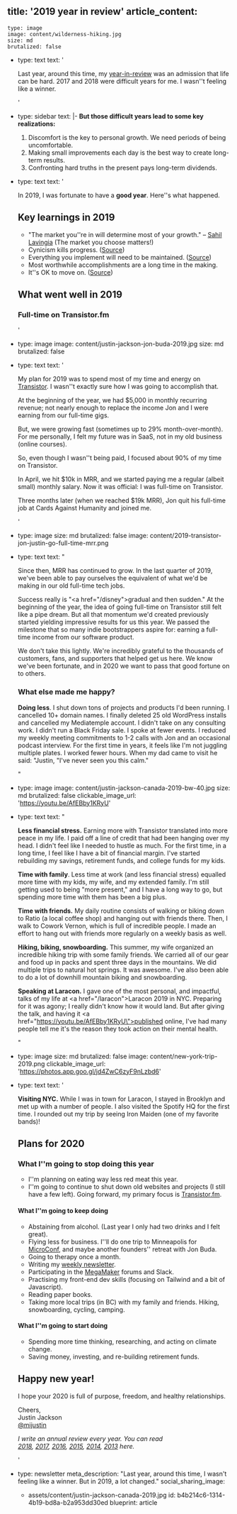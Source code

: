 title: '2019 year in review'
article_content:
  -
    type: image
    image: content/wilderness-hiking.jpg
    size: md
    brutalized: false
  -
    type: text
    text: '<p>Last year, around this time, my <a href="/2018-review">year-in-review</a> was an admission that life can be hard. 2017 and 2018 were difficult years for me. I wasn''t feeling like a winner.</p>'
  -
    type: sidebar
    text: |-
      **But those difficult years lead to some key realizations:**

      1. Discomfort is the key to personal growth. We need periods of being uncomfortable.
      2. Making small improvements each day is the best way to create long-term results.
      3. Confronting hard truths in the present pays long-term dividends.
  -
    type: text
    text: '<p>In 2019, I was fortunate to have a <b>good year</b>. Here''s what happened.<br></p><h2>Key learnings in 2019</h2><ul><li>"The market you''re in will determine most of your growth." – <a href="https://twitter.com/shl/status/1207333860268077058">Sahil Lavingia</a> (The market you choose matters!)</li><li>Cynicism kills progress. (<a href="/cynical">Source</a>)</li><li>Everything you implement will need to be maintained. (<a href="https://twitter.com/mijustin/status/1207691055404965888">Source</a>)</li><li>Most worthwhile accomplishments are a long time in the making. </li><li>It''s OK to move on. (<a href="https://justinjackson.ca/moving-on">Source</a>)</li></ul><h2>What went well in 2019</h2><h3>Full-time on Transistor.fm</h3>'
  -
    type: image
    image: content/justin-jackson-jon-buda-2019.jpg
    size: md
    brutalized: false
  -
    type: text
    text: '<p>My plan for 2019 was to spend most of my time and energy on <a href="https://transistor.fm/?via=justin">Transistor</a>. I wasn''t exactly sure how I was going to accomplish that.</p><p>At the beginning of the year, we had $5,000 in monthly recurring revenue; not nearly enough to replace the income Jon and I were earning from our full-time gigs.</p><p>But, we were growing fast (sometimes up to 29% month-over-month). For me personally, I felt my future was in SaaS, not in my old business (online courses).</p><p>So, even though I wasn''t being paid, I focused about 90% of my time on Transistor.</p><p>In April, we hit $10k in MRR, and we started paying me a regular (albeit small) monthly salary. Now it was official: I was full-time on Transistor.</p><p>Three months later (when we reached $19k MRR), Jon quit his full-time job at Cards Against Humanity and joined me.</p>'
  -
    type: image
    size: md
    brutalized: false
    image: content/2019-transistor-jon-justin-go-full-time-mrr.png
  -
    type: text
    text: "<p>Since then, MRR has continued to grow. In the last quarter of 2019, we've been able to pay ourselves the equivalent of what we'd be making in our old full-time tech jobs.</p><p>Success really is \"<a href=\"/disney\">gradual and then sudden</a>.\" At the beginning of the year, the idea of going full-time on Transistor still felt like a pipe dream. But all that momentum we'd created previously started yielding impressive results for us this year. We passed the milestone that so many indie bootstrappers aspire for: earning a full-time income from our software product.</p><p>We don't take this lightly. We're incredibly grateful to the thousands of customers, fans, and supporters that helped get us here. We know we've been fortunate, and in 2020 we want to pass that good fortune on to others.</p><h3>What else made me happy?</h3><p><b>Doing less</b>. I shut down tons of projects and products I'd been running. I cancelled 10+ domain names. I finally deleted 25 old WordPress installs and cancelled my Mediatemple account. I didn't take on any consulting work. I didn't run a Black Friday sale. I spoke at fewer events. I reduced my weekly meeting commitments to 1-2 calls with Jon and an occasional podcast interview. For the first time in years, it feels like I'm not juggling multiple plates. I worked fewer hours. When my dad came to visit he said: \"Justin, \"I've never seen you this calm.\" </p>"
  -
    type: image
    image: content/justin-jackson-canada-2019-bw-40.jpg
    size: md
    brutalized: false
    clickable_image_url: 'https://youtu.be/AfEBby1KRyU'
  -
    type: text
    text: "<p><b>Less financial stress.</b> Earning more with Transistor translated into more peace in my life. I paid off a line of credit that had been hanging over my head. I didn't feel like I needed to hustle as much. For the first time, in a long time, I feel like I have a bit of financial margin. I've started rebuilding my savings, retirement funds, and college funds for my kids.</p><p><b>Time with family</b>. Less time at work (and less financial stress) equalled more time with my kids, my wife, and my extended family. I'm still getting used to being \"more present,\" and I have a long way to go, but spending more time with them has been a big plus.</p><p><b>Time with friends.</b> My daily routine consists of walking or biking down to Ratio (a local coffee shop) and hanging out with friends there. Then, I walk to Cowork Vernon, which is full of incredible people. I made an effort to hang out with friends more regularly on a weekly basis as well.</p><p><b>Hiking, biking, snowboarding.</b> This summer, my wife organized an incredible hiking trip with some family friends. We carried all of our gear and food up in packs and spent three days in the mountains. We did multiple trips to natural hot springs. It was awesome. I've also been able to do a lot of downhill mountain biking and snowboarding.</p><p><b>Speaking at Laracon.</b> I gave one of the most personal, and impactful, talks of my life at <a href=\"/laracon\">Laracon 2019 in NYC</a>. Preparing for it was agony; I really didn't know how it would land. But after giving the talk, and having it <a href=\"https://youtu.be/AfEBby1KRyU\">published online</a>, I've had many people tell me it's the reason they took action on their mental health.</p>"
  -
    type: image
    size: md
    brutalized: false
    image: content/new-york-trip-2019.png
    clickable_image_url: 'https://photos.app.goo.gl/jd4ZwC6zyF9nLzbd6'
  -
    type: text
    text: '<p><b>Visiting NYC.</b> While I was in town for Laracon, I stayed in Brooklyn and met up with a number of people. I also visited the Spotify HQ for the first time. I rounded out my trip by seeing Iron Maiden (one of my favorite bands)!</p><h2>Plans for 2020<br></h2><h3>What I''m going to stop doing this year<br></h3><ul><li>I''m planning on eating way less red meat this year.</li><li>I''m going to continue to shut down old websites and projects (I still have a few left). Going forward, my primary focus is <a href="https://transistor.fm/?via=justin">Transistor.fm</a>.</li></ul><h4>What I''m going to keep doing</h4><ul><li>Abstaining from alcohol. (Last year I only had two drinks and I felt great).</li><li>Flying less for business. I''ll do one trip to Minneapolis for <a href="/microconf">MicroConf</a>, and maybe another founders'' retreat with Jon Buda.</li><li>Going to therapy once a month.</li><li>Writing my <a href="/newsletter">weekly newsletter</a>.</li><li>Participating in the&nbsp;<a href="https://megamaker.co/club">MegaMaker</a>&nbsp;forums and Slack.</li><li>Practising my front-end dev skills (focusing on Tailwind and a bit of Javascript).</li><li>Reading paper books.&nbsp;</li><li>Taking more local trips (in BC) with my family and friends. Hiking, snowboarding, cycling, camping.</li></ul><h4>What I''m going to start doing</h4><ul><li>Spending more time thinking, researching, and acting on climate change.</li><li>Saving money, investing, and re-building retirement funds.</li></ul><h2>Happy new year!</h2><p>I hope your 2020 is full of purpose, freedom, and healthy relationships.<br></p><p>Cheers,<br>Justin Jackson<br><a href="https://twitter.com/mijustin">@mijustin</a></p><p><i>I write an annual review every year. You can read <a href="/2018-review">2018</a>,&nbsp;<a href="https://justinjackson.ca/2017-review/">2017</a>,&nbsp;<a href="https://justinjackson.ca/2016-review/">2016</a>,&nbsp;<a href="https://justinjackson.ca/2015-in-review/">2015</a>,&nbsp;<a href="https://justinjackson.ca/2014-a-year-of-making-stuff/">2014</a>,&nbsp;<a href="https://justinjackson.ca/2013-revenue-stats/">2013</a>&nbsp;here.</i></p>'
  -
    type: newsletter
meta_description: "Last year, around this time, I wasn't feeling like a winner. But in 2019, a lot changed."
social_sharing_image:
    - assets/content/justin-jackson-canada-2019.jpg
id: b4b214c6-1314-4b19-bd8a-b2a953dd30ed
blueprint: article
